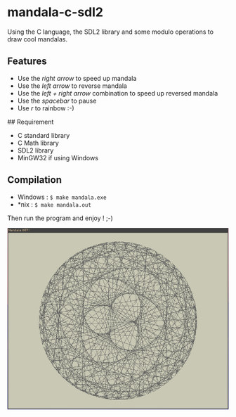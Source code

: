 # mandala-c-sdl2

Using the C language, the SDL2 library and some modulo operations to draw cool
mandalas.

## Features

* Use the *right arrow* to speed up mandala
* Use the *left arrow* to reverse mandala
* Use the *left + right arrow* combination to speed up reversed mandala
* Use the *spacebar* to pause
* Use *r* to rainbow :-)

## Requirement

* C standard library
* C Math library
* SDL2 library
* MinGW32 if using Windows

## Compilation

* Windows : `$ make mandala.exe`
* *nix : `$ make mandala.out`

Then run the program and enjoy ! ;-)

![screenshot](screenshot.png "Wow ! The mandalas !")
